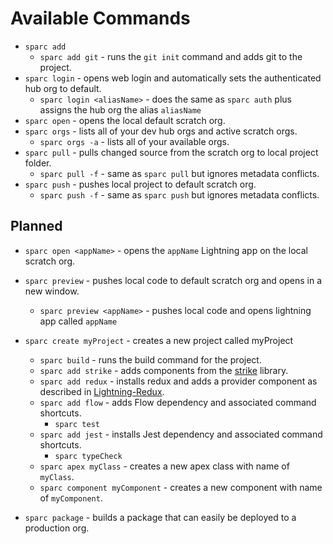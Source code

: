 # Available Commands

- `sparc add`
    - `sparc add git` - runs the `git init` command and adds git to the project.
- `sparc login` - opens web login and automatically sets the authenticated hub org to default.
    - `sparc login <aliasName>` - does the same as `sparc auth` plus assigns the hub org the alias `aliasName`
- `sparc open` - opens the local default scratch org.
- `sparc orgs` - lists all of your dev hub orgs and active scratch orgs.
    - `sparc orgs -a` - lists all of your available orgs.
- `sparc pull` - pulls changed source from the scratch org to local project folder.
    - `sparc pull -f` - same as `sparc pull` but ignores metadata conflicts.
- `sparc push` - pushes local project to default scratch org.
    - `sparc push -f` - same as `sparc push` but ignores metadata conflicts.

## Planned


- `sparc open <appName>` - opens the `appName` Lightning app on the local scratch org.

- `sparc preview` - pushes local code to default scratch org and opens in a new window.
    - `sparc preview <appName>` - pushes local code and opens lightning app called `appName`

- `sparc create myProject` - creates a new project called myProject
    - `sparc build` - runs the build command for the project.
    - `sparc add strike` - adds components from the [strike](http://www.lightningstrike.io/) library.
    - `sparc add redux` - installs redux and adds a provider component as described in [Lightning-Redux](https://github.com/madmax983/lightning-redux).
    - `sparc add flow` - adds Flow dependency and associated command shortcuts.
        - `sparc test`
    - `sparc add jest` - installs Jest dependency and associated command shortcuts.
        - `sparc typeCheck`
    - `sparc apex myClass` - creates a new apex class with name of `myClass`.
    - `sparc component myComponent` - creates a new component with name of `myComponent`.

- `sparc package` - builds a package that can easily be deployed to a production org.
